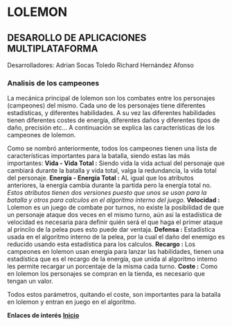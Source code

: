 ﻿# LOLEMON
## DESAROLLO DE APLICACIONES MULTIPLATAFORMA 
Desarrolladores:
Adrian Socas Toledo
Richard Hernández Afonso

### Analisis de los campeones
La mecánica principal de lolemon son los combates entre los personajes (campeones) del mismo. 
Cada uno de los personajes tiene diferentes estadísticas, y diferentes habilidades.
A su vez las diferentes habilidades tienen diferentes costes de energía, diferentes daños y diferentes tipos de daño, precisión etc... 
A continuación se explica las características de los campeones de lolemon.

Como se nombró anteriormente, todos los campeones tienen una lista de características importantes para la batalla, siendo estas las más importantes:
**Vida - Vida Total :** Siendo vida la vida actual del personaje que cambiará durante la batalla y vida total, valga la redundancia, la vida total del personaje.
**Energía - Energía Total :** AL igual que los atributos anteriores, la energía cambia durante la partida pero la energía total no. 
*Estos atributos tienen dos versiones puesto que unos se usan para la batalla y otros para calculos en el algoritmo interno del juego.*
**Velocidad :** Lolemon es un juego de combate por turnos, no existe la posibilidad de que un personaje ataque dos veces en el mismo turno, aún así la estadística de velocidad es necesaria para definir quién será el que haga el primer ataque al princiìo de la pelea pues esto puede dar ventaja.
**Defensa :** Estadística usada en el algoritmo interno de la pelea, por la cual el daño del enemigo es reducido usando esta estadística para los calculos.
**Recargo :** Los campeones en lolemon usan energía para lanzar las habilidades, tienen una estadística que es el recargo de la energía, que unida al algoritmo interno les permite recargar un porcentaje de la misma cada turno.
**Coste :** Como en lolemon los personajes se compran en la tienda, es necesario que tengan un valor.

Todos estos parámetros, quitando el coste, son importantes para la batalla en lolemon y entran en juego en el algoritmo. 


**Enlaces de interés**
**[Inicio](https://github.com/RichardHanks/Lolemon)**


 

